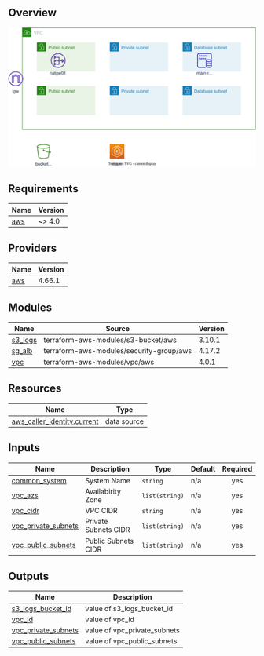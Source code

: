 ## Overview
![Overview](overview.drawio.svg)

## Requirements

| Name | Version |
|------|---------|
| <a name="requirement_aws"></a> [aws](#requirement\_aws) | ~> 4.0 |

## Providers

| Name | Version |
|------|---------|
| <a name="provider_aws"></a> [aws](#provider\_aws) | 4.66.1 |

## Modules

| Name | Source | Version |
|------|--------|---------|
| <a name="module_s3_logs"></a> [s3\_logs](#module\_s3\_logs) | terraform-aws-modules/s3-bucket/aws | 3.10.1 |
| <a name="module_sg_alb"></a> [sg\_alb](#module\_sg\_alb) | terraform-aws-modules/security-group/aws | 4.17.2 |
| <a name="module_vpc"></a> [vpc](#module\_vpc) | terraform-aws-modules/vpc/aws | 4.0.1 |

## Resources

| Name | Type |
|------|------|
| [aws_caller_identity.current](https://registry.terraform.io/providers/hashicorp/aws/latest/docs/data-sources/caller_identity) | data source |

## Inputs

| Name | Description | Type | Default | Required |
|------|-------------|------|---------|:--------:|
| <a name="input_common_system"></a> [common\_system](#input\_common\_system) | System Name | `string` | n/a | yes |
| <a name="input_vpc_azs"></a> [vpc\_azs](#input\_vpc\_azs) | Availabirity Zone | `list(string)` | n/a | yes |
| <a name="input_vpc_cidr"></a> [vpc\_cidr](#input\_vpc\_cidr) | VPC CIDR | `string` | n/a | yes |
| <a name="input_vpc_private_subnets"></a> [vpc\_private\_subnets](#input\_vpc\_private\_subnets) | Private Subnets CIDR | `list(string)` | n/a | yes |
| <a name="input_vpc_public_subnets"></a> [vpc\_public\_subnets](#input\_vpc\_public\_subnets) | Public Subnets CIDR | `list(string)` | n/a | yes |

## Outputs

| Name | Description |
|------|-------------|
| <a name="output_s3_logs_bucket_id"></a> [s3\_logs\_bucket\_id](#output\_s3\_logs\_bucket\_id) | value of s3\_logs\_bucket\_id |
| <a name="output_vpc_id"></a> [vpc\_id](#output\_vpc\_id) | value of vpc\_id |
| <a name="output_vpc_private_subnets"></a> [vpc\_private\_subnets](#output\_vpc\_private\_subnets) | value of vpc\_private\_subnets |
| <a name="output_vpc_public_subnets"></a> [vpc\_public\_subnets](#output\_vpc\_public\_subnets) | value of vpc\_public\_subnets |
